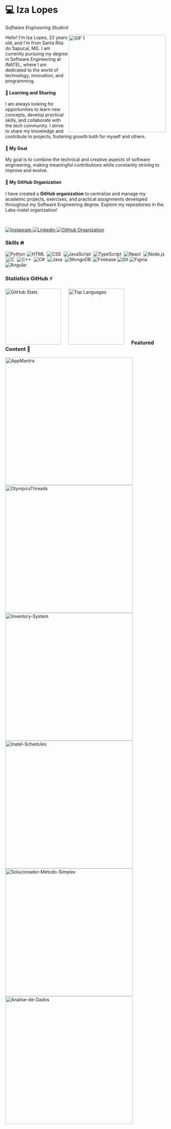 <h1>💻 Iza Lopes</h1>

*Software Engineering Student*

<img align="right" src="https://github.com/user-attachments/assets/fbe651f7-1750-41f5-8fc6-9d2d0c9b17a4" alt="GIF 1"  width="305"/>

<p>Hello! I'm Iza Lopes, 22 years old, and I'm from Santa Rita do Sapucaí, MG. I am currently pursuing my degree in Software Engineering at INATEL, where I am dedicated to the world of technology, innovation, and programming.</p>

<h4>🌱 Learning and Sharing</h4> 
<p>I am always looking for opportunities to learn new concepts, develop practical skills, and collaborate with the tech community. I strive to share my knowledge and contribute to projects, fostering growth both for myself and others.</p>

<h4>🎯 My Goal</h4> 
<p>My goal is to combine the technical and creative aspects of software engineering, making meaningful contributions while constantly striving to improve and evolve.</p>

<h4>🚀 My GitHub Organization</h4>
<p>I have created a <strong>GitHub organization</strong> to centralize and manage my academic projects, exercises, and practical assignments developed throughout my Software Engineering degree. Explore my repositories in the Labs-inatel organization!</p>

</br>

<p>
  <a href="https://www.instagram.com/izallopes_/">
      <img alt="Instagram" title="I follow on Instagram" src="https://img.shields.io/badge/Instagram-%23E4405F.svg?style=for-the-badge&logo=Instagram&logoColor=white""/>
  </a> 
  <a href="https://www.linkedin.com/in/iza-lopes/">
      <img alt="Linkedin" title="Connect with me on Linkedin" src="https://img.shields.io/badge/linkedin-%230077B5.svg?style=for-the-badge&logo=linkedin&logoColor=white""/>
  </a>
  <a href="https://github.com/labs-inatel">
    <img alt="GitHub Organization" title="Explore my repositories here" src="https://img.shields.io/badge/GitHub-Organization-blue?style=for-the-badge&logo=github"/>
  </a>
</p>

<h3>Skills 🔥</h3>

<p align="left">
    <img alt="Python" title="Python" src="https://skillicons.dev/icons?i=python" />
    <img alt="HTML" title="HTML" style="padding: 0 1px;" src="https://skillicons.dev/icons?i=html" />
    <img alt="CSS" title="CSS" style="padding: 0 2px;" src="https://skillicons.dev/icons?i=css" />
    <img alt="JavaScript" title="JavaScript" style="padding: 0 2px;" src="https://skillicons.dev/icons?i=javascript" />
    <img alt="TypeScript" title="TypeScript" style="padding: 0 2px;" src="https://skillicons.dev/icons?i=typescript" />
    <img alt="React" title="React" style="padding: 0 2px;" src="https://skillicons.dev/icons?i=react" />
    <img alt="Node.js" title="Node.js" style="padding: 0 2px;" src="https://skillicons.dev/icons?i=nodejs" />
    <img alt="C" title="C" style="padding: 0 2px;" src="https://skillicons.dev/icons?i=c" />
    <img alt="C++" title="C++" style="padding: 0 2px;" src="https://skillicons.dev/icons?i=cpp" />
    <img alt="C#" title="C#" style="padding: 0 2px;" src="https://skillicons.dev/icons?i=cs" />
    <img alt="Java" title="Java" style="padding: 0 2px;" src="https://skillicons.dev/icons?i=java" />
    <img alt="MongoDB" title="MongoDB" style="padding: 0 2px;" src="https://skillicons.dev/icons?i=mongo" />
    <img alt="Firebase" title="Firebase" src="https://skillicons.dev/icons?i=firebase" />
    <img alt="Git" title="Git" src="https://skillicons.dev/icons?i=git" />
    <img alt="Figma" title="Figma" src="https://skillicons.dev/icons?i=figma" />
    <img alt="Angular" title="Angular" src="https://skillicons.dev/icons?i=angular" />
</p>

<h3>Statistics GitHub ⚡</h3>

<p>
  <img align="left" alt="GitHub Stats" height="175" style="padding-right: 20px;" src="https://github-readme-stats.vercel.app/api?username=Izalp&show_icons=true&theme=midnight-purple" alt="GitHub Statistics" />
  <img align="left" alt="Top Languages" height="175" style="padding-right: 20px;" src="https://github-readme-stats.vercel.app/api/top-langs/?username=Izalp&hide_progress=true&theme=midnight-purple" alt="Top Languages" />
</p>

</br></br></br></br></br></br></br></br>

<h3>Featured Content 🌟</h3>

<p>
  <a href="https://github.com/Izalp/AppMantra">
    <img align="left" src="https://github-readme-stats.vercel.app/api/pin/?username=Izalp&repo=AppMantra&cache_seconds=86400&theme=midnight-purple" alt="AppMantra" 
      style="width: 400px;"/>
  </a>
  <a href="https://github.com/Izalp/OlympicsThreads">
    <img src="https://github-readme-stats.vercel.app/api/pin/?username=Izalp&repo=OlympicsThreads&cache_seconds=86400&theme=midnight-purple" alt="OlympicsThreads" 
      style="width: 400px;"/>
  </a>
  <a href="https://github.com/Izalp/Inventory-System">
    <img align="left" src="https://github-readme-stats.vercel.app/api/pin/?username=Izalp&repo=Inventory-System&cache_seconds=86400&theme=midnight-purple" alt="Inventory-System" 
      style="width: 400px;"/>
  </a>
  <a href="https://github.com/Izalp/Inatel-Schedules">
    <img src="https://github-readme-stats.vercel.app/api/pin/?username=Izalp&repo=Inatel-Schedules&cache_seconds=86400&theme=midnight-purple" alt="Inatel-Schedules" 
      style="width: 400px;"/>
  </a>
  <a href="https://github.com/Izalp/Solucionador-Metodo-Simplex">
    <img align="left" src="https://github-readme-stats.vercel.app/api/pin/?username=Izalp&repo=Solucionador-Metodo-Simplex&cache_seconds=86400&theme=midnight-purple" alt="Solucionador-Metodo-Simplex" 
      style="width: 400px;"/>
  </a>
  <a href="https://github.com/Izalp/Analise-de-Dados">
    <img align="left" src="https://github-readme-stats.vercel.app/api/pin/?username=Izalp&repo=Analise-de-Dados&cache_seconds=86400&theme=midnight-purple" alt="Analise-de-Dados" 
      style="width: 400px;"/>
  </a>
</p>

